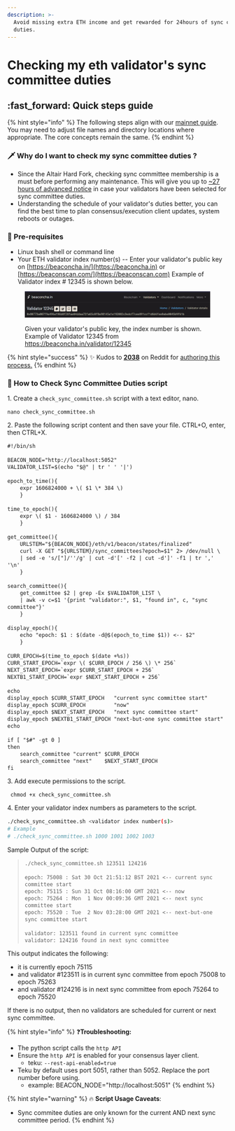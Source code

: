 ```yaml
---
description: >-
  Avoid missing extra ETH income and get rewarded for 24hours of sync committee
  duties.
---
```


# Checking my eth validator's sync committee duties

## :fast\_forward: Quick steps guide

{% hint style="info" %}
The following steps align with our [mainnet guide](../). You may need to adjust file names and directory locations where appropriate. The core concepts remain the same.
{% endhint %}

### :dagger: Why do I want to check my sync committee duties ?

* Since the Altair Hard Fork, checking sync committee membership is a must before performing any maintenance. This will give you up to [\~27 hours of advanced notice](https://github.com/ethereum/consensus-specs/pull/2453) in case your validators have been selected for sync committee duties.
* Understanding the schedule of your validator's duties better, you can find the best time to plan consensus/execution client updates, system reboots or outages.

### :robot: Pre-requisites

* Linux bash shell or command line
* Your ETH validator index number(s) -- Enter your validator's public key on [https://beaconcha.in/](https://beaconcha.in) or [https://beaconscan.com/](https://beaconscan.com) Example of Validator index # 12345 is shown below.

<figure><img src="../../../../.gitbook/assets/validator12345.png" alt=""><figcaption><p>Given your validator's public key, the index number is shown. Example of Validator 12345 from <a href="https://beaconcha.in/validator/12345">https://beaconcha.in/validator/12345</a></p></figcaption></figure>

{% hint style="success" %}
:sparkles: Kudos to [**2038**](https://www.reddit.com/user/2038/) on Reddit for [authoring this process.](https://www.reddit.com/r/ethstaker/comments/qjlfsf/how\_to\_check\_upcoming\_sync\_committee\_membership/)
{% endhint %}

### :construction: How to Check Sync Committee Duties script

1\. Create a `check_sync_committee.sh` script with a text editor, nano.

```
nano check_sync_committee.sh
```

2\. Paste the following script content and then save your file. CTRL+O, enter, then CTRL+X.

```
#!/bin/sh

BEACON_NODE="http://localhost:5052"
VALIDATOR_LIST=$(echo "$@" | tr ' ' '|')

epoch_to_time(){
    expr 1606824000 + \( $1 \* 384 \)
    }

time_to_epoch(){
    expr \( $1 - 1606824000 \) / 384
    }

get_committee(){
    URLSTEM="${BEACON_NODE}/eth/v1/beacon/states/finalized"
    curl -X GET "${URLSTEM}/sync_committees?epoch=$1" 2> /dev/null \
    | sed -e 's/["]/''/g' | cut -d'[' -f2 | cut -d']' -f1 | tr ',' '\n'
    }

search_committee(){
    get_committee $2 | grep -Ex $VALIDATOR_LIST \
    | awk -v c=$1 '{print "validator:", $1, "found in", c, "sync committee"}'
    }

display_epoch(){
    echo "epoch: $1 : $(date -d@$(epoch_to_time $1)) <-- $2"
    }

CURR_EPOCH=$(time_to_epoch $(date +%s))
CURR_START_EPOCH=`expr \( $CURR_EPOCH / 256 \) \* 256`
NEXT_START_EPOCH=`expr $CURR_START_EPOCH + 256`
NEXTB1_START_EPOCH=`expr $NEXT_START_EPOCH + 256`

echo
display_epoch $CURR_START_EPOCH   "current sync committee start"
display_epoch $CURR_EPOCH         "now"
display_epoch $NEXT_START_EPOCH   "next sync committee start"
display_epoch $NEXTB1_START_EPOCH "next-but-one sync committee start"
echo

if [ "$#" -gt 0 ]
then
    search_committee "current" $CURR_EPOCH
    search_committee "next"    $NEXT_START_EPOCH
fi
```

3\. Add execute permissions to the script.

```
 chmod +x check_sync_committee.sh
```

4\. Enter your validator index numbers as parameters to the script.

```bash
./check_sync_committee.sh <validator index number(s)>
# Example
# ./check_sync_committee.sh 1000 1001 1002 1003
```

Sample Output of the script:

> ```
> ./check_sync_committee.sh 123511 124216 
>
> epoch: 75008 : Sat 30 Oct 21:51:12 BST 2021 <-- current sync committee start
> epoch: 75115 : Sun 31 Oct 08:16:00 GMT 2021 <-- now
> epoch: 75264 : Mon  1 Nov 00:09:36 GMT 2021 <-- next sync committee start
> epoch: 75520 : Tue  2 Nov 03:28:00 GMT 2021 <-- next-but-one sync committee start
>
> validator: 123511 found in current sync committee
> validator: 124216 found in next sync committee
> ```

This output indicates the following:

* it is currently epoch 75115
* and validator #123511 is in current sync committee from epoch 75008 to epoch 75263
* and validator #124216 is in next sync committee from epoch 75264 to epoch 75520

If there is no output, then no validators are scheduled for current or next sync committee.



{% hint style="info" %}
:question:**Troubleshooting:**

* The python script calls the `http API`
* Ensure the `http API` is enabled for your consensus layer client.
  * teku: `--rest-api-enabled=true`
* Teku by default uses port 5051, rather than 5052. Replace the port number before using.
  * example: BEACON\_NODE="http://localhost:5051"
{% endhint %}

{% hint style="warning" %}
:fire: **Script Usage Caveats**:

* Sync commitee duties are only known for the current AND next sync committee period.
{% endhint %}
